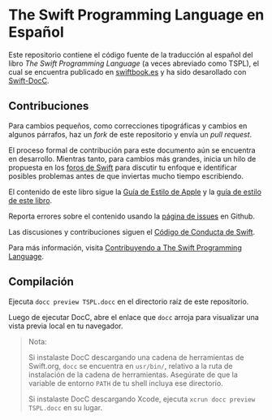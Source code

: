 # The Swift Programming Language en Español

Este repositorio contiene el código fuente de la traducción al español
del libro _The Swift Programming Language_ (a veces abreviado como TSPL),
el cual se encuentra publicado en [swiftbook.es][published]
y ha sido desarollado con [Swift-DocC][docc].

## Contribuciones

Para cambios pequeños,
como correcciones tipográficas y cambios en algunos párrafos,
haz un _fork_ de este repositorio y envía un _pull request_.

El proceso formal de contribución para este documento
aún se encuentra en desarrollo.
Mientras tanto, para cambios más grandes,
inicia un hilo de propuesta en los [foros de Swift][forum]
para discutir tu enfoque e identificar posibles problemas
antes de que inviertas mucho tiempo escribiendo.

El contenido de este libro sigue la [Guía de Estilo de Apple][asg]
y la [guía de estilo de este libro][tspl-style].

Reporta errores sobre el contenido usando la [página de issues][bugs] en Github.

Las discusiones y contribuciones siguen el [Código de Conducta de Swift][conduct].

Para más información, visita [Contribuyendo a The Swift Programming Language][contributing].

[asg]: https://help.apple.com/applestyleguide/
[bugs]: https://github.com/algoritmau/swift-book-es/issues
[conduct]: https://www.swift.org/code-of-conduct
[contributing]: /CONTRIBUTING.md
[forum]: https://forums.swift.org/c/swift-documentation/92
[tspl-style]: /Style.md
[published]: https://swiftbook.es
[docc]: https://github.com/apple/swift-docc

## Compilación

Ejecuta `docc preview TSPL.docc`
en el directorio raíz de este repositorio.

Luego de ejecutar DocC, abre el enlace que `docc` arroja
para visualizar una vista previa local en tu navegador.

> Nota:
>
> Si instalaste DocC descargando una cadena de herramientas de Swift.org,
> `docc` se encuentra en `usr/bin/`,
> relativo a la ruta de instalación de la cadena de herramientas.
> Asegúrate de que la variable de entorno `PATH` de tu shell
> incluya ese directorio.
>
> Si instalaste DocC descargando Xcode,
> ejecuta `xcrun docc preview TSPL.docc` en su lugar.

